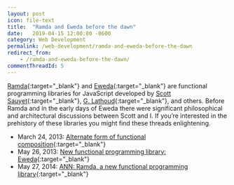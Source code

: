 ```yaml
---
layout: post
icon: file-text
title:  "Ramda and Eweda before the dawn"
date:   2019-04-15 12:00:00 -0600
category: Web Development
permalink: /web-development/ramda-and-eweda-before-the-dawn
redirect_from:
    - /ramda-and-eweda-before-the-dawn/
commentThreadId: 5
---
```


[Ramda](https://ramdajs.com/){:target="_blank"} and [Eweda](https://github.com/CrossEye/eweda){:target="_blank"} are functional programming libraries for JavaScript developed by [Scott Sauyet](https://twitter.com/scott_sauyet){:target="_blank"}, [G. Lathoud](http://glat.info/transfun/){:target="_blank"}, and others. Before Ramda and in the early days of Eweda there were significant philosophical and architectural discussions between Scott and I. If you’re interested in the prehistory of these libraries you might find these threads enlightening.

- March 24, 2013: [Alternate form of functional composition](https://groups.google.com/d/topic/jsmentors/0Cj7AEH5Oic/discussion){:target="_blank"}
- May 26, 2013: [New functional programming library: Eweda](https://groups.google.com/d/topic/jsmentors/wH6X8SDPnbw/discussion){:target="_blank"}
- May 27, 2014: [ANN: Ramda, a new functional programming library](https://groups.google.com/d/topic/comp.lang.javascript/kajDUzrsHkQ/discussion){:target="_blank"}
